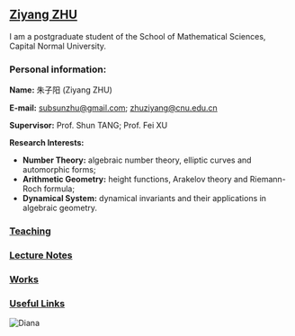 ## [Ziyang ZHU](https://ziyangzhu.github.io/Home/)
I am a postgraduate student of the School of Mathematical Sciences, Capital Normal University.

### Personal information:

**Name:** 朱子阳 (Ziyang ZHU)

**E-mail:** subsunzhu@gmail.com; zhuziyang@cnu.edu.cn

**Supervisor:** Prof. Shun TANG; Prof. Fei XU

**Research Interests:** 
* **Number Theory:** algebraic number theory, elliptic curves and automorphic forms; 
* **Arithmetic Geometry:** height functions, Arakelov theory and Riemann-Roch formula;
* **Dynamical System:** dynamical invariants and their applications in algebraic geometry.

### [Teaching](https://ziyangzhu.github.io/Teaching/)
### [Lecture Notes](https://ziyangzhu.github.io/Notes/)
### [Works](https://ziyangzhu.github.io/Works/)
### [Useful Links](https://ziyangzhu.github.io/Links/)


![Diana](https://ziyangzhu.github.io/Home/diana.jpg)
